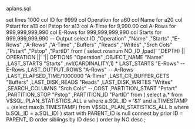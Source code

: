 
aplans.sql


set lines 1000
col ID for 9999
col Operation for a60
col Name for a20
col Pstart for a13
col Pstop for a13
col A-Time for 9,990.00
col A-Rows for 999,999,999,990
col E-Rows for 999,999,999,990
col Starts for 999,999,999,990
-- Output 
select
 ID
,"Operation"
,"Name"
,"Starts"
,"E-Rows"
,"A-Rows"
,"A-Time"
,"Buffers"
,"Reads"
,"Writes"
,"Srch Cols"
,"Pstart"
,"Pstop"
,"PartID"
from
(
  select
   rownum NO
  ,ID
  ,lpad(' ',DEPTH) || OPERATION ||' '|| OPTIONS "Operation"
  ,OBJECT_NAME "Name"
  ,LAST_STARTS "Starts"
  ,nvl(CARDINALITY,1) * LAST_STARTS "E-Rows" -- E-Rows
  ,LAST_OUTPUT_ROWS "A-Rows"                 -- A-Rows
  ,LAST_ELAPSED_TIME/1000000 "A-Time"
  ,LAST_CR_BUFFER_GETS "Buffers"
  ,LAST_DISK_READS "Reads"
  ,LAST_DISK_WRITES "Writes"
  ,SEARCH_COLUMNS "Srch Cols"
  --,COST
  ,PARTITION_START "Pstart"
  ,PARTITION_STOP "Pstop"
  ,PARTITION_ID "PartID"
  from
  (
    select a.* from
     V$SQL_PLAN_STATISTICS_ALL a
    where a.SQL_ID    = '&1'
    and   a.TIMESTAMP = (select max(b.TIMESTAMP) from V$SQL_PLAN_STATISTICS_ALL b where b.SQL_ID = a.SQL_ID)
  )
  start with PARENT_ID is null
  connect by prior ID = PARENT_ID
  order siblings by ID desc
)
order by NO desc
;
